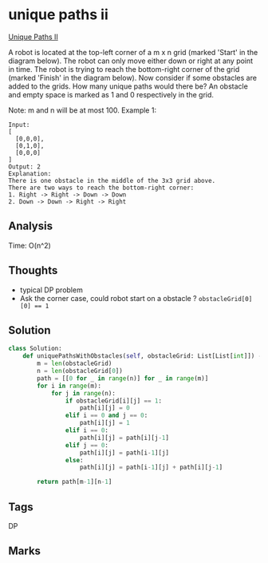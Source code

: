 #  unique paths ii

[Unique Paths II](https://leetcode.com/problems/unique-paths-ii)

A robot is located at the top-left corner of a m x n grid \(marked 'Start' in the diagram below\). The robot can only move either down or right at any point in time. The robot is trying to reach the bottom-right corner of the grid \(marked 'Finish' in the diagram below\). Now consider if some obstacles are added to the grids. How many unique paths would there be? An obstacle and empty space is marked as 1 and 0 respectively in the grid.

Note: m and n will be at most 100. Example 1:

```text
Input:
[
  [0,0,0],
  [0,1,0],
  [0,0,0]
]
Output: 2
Explanation:
There is one obstacle in the middle of the 3x3 grid above.
There are two ways to reach the bottom-right corner:
1. Right -> Right -> Down -> Down
2. Down -> Down -> Right -> Right
```

## Analysis

Time: O\(n^2\)

## Thoughts

* typical DP problem 
* Ask the corner case, could robot start on a obstacle ? `obstacleGrid[0][0] == 1`

## Solution

```python
class Solution:
    def uniquePathsWithObstacles(self, obstacleGrid: List[List[int]]) -> int:        
        m = len(obstacleGrid)
        n = len(obstacleGrid[0])
        path = [[0 for _ in range(n)] for _ in range(m)]
        for i in range(m):
            for j in range(n):                    
                if obstacleGrid[i][j] == 1:
                    path[i][j] = 0
                elif i == 0 and j == 0:
                    path[i][j] = 1
                elif i == 0:
                    path[i][j] = path[i][j-1]
                elif j == 0:
                    path[i][j] = path[i-1][j]
                else:
                    path[i][j] = path[i-1][j] + path[i][j-1]

        return path[m-1][n-1]
```

## Tags

DP

## Marks

